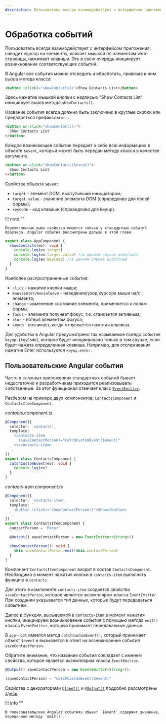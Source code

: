 ```yaml
---
description: Пользователь всегда взаимодействует с интерфейсом приложения - наводит курсор на элементы, кликает мышкой по элементам web-страницы, нажимает клавиши. Это в свою очередь инициирует возникновение соответствующих событий
---
```


# Обработка событий

Пользователь всегда взаимодействует с интерфейсом приложения: наводит курсор на элементы, кликает мышкой по элементам web-страницы, нажимает клавиши. Это в свою очередь инициирует возникновение соответствующих событий.

В Angular все события можно отследить и обработать, привязав к ним вызов метода класса.

```html
<button (click)="showContacts()">Show Contacts List</button>
```

Здесь нажатие мышкой кнопки с надписью "Show Contacts List" инициирует вызов метода `showContacts()`.

Название события всегда должно быть заключено в круглые скобки или предваряться префиксом `on-`.

```html
<button on-click="showContacts()">
  Show Contacts List
</button>
```

Каждое возникающее событие передает о себе всю информацию в объекте `$event`, который может быть передан методу класса в качестве аргумента.

```html
<button on-click="showContacts($event)">
  Show Contacts List
</button>
```

Свойства объекта `$event`:

- `target` - элемент DOM, выступивший инициатором;
- `target.value` - значение элемента DOM (справедливо для полей формы);
- `keyCode` - код клавиши (справедливо для keyup).

!!! note ""

    Перечисленные выше свойства имеются только у стандартных событий браузера. Angular события рассмотрены дальше в этой главе.

```ts
export class AppComponent {
  showContacts(ev): void {
    console.log(ev.target)
    console.log(ev.target.value) //в данном случае undefined
    console.log(ev.keyCode) //в данном случае undefined
  }
}
```

Наиболее распространенные события:

- `click` - нажатие кнопки мыши;
- `mouseenter/mouseleave` - наведение/уход курсора мыши на/с элемента;
- `change` - изменение состояние элемента, применяется к полям формы;
- `focus` - элемента получает фокус, т.е. становится активным;
- `blur` - потеря элементом фокуса;
- `keyup` - возникает, когда отпускается нажатая клавиша.

Для удобства в Angular предусмотрено так называемое псевдо событие `keyup.{keyCode}`, которое будет инициировано только в том случае, если будет нажата определенная клавиша. Например, для отслеживания нажатия Enter используется `keyup.enter`.

## Пользовательские Angular события

Часто в сложных приложениях стандартных событий бывает недостаточно и разработчикам приходится реализовывать собственные. За этот функционал отвечает класс [`EventEmitter`](https://angular.io/api/core/EventEmitter).

Разберем на примере двух компонентов: `ContactsComponent` и `ContactsItemComponent`.

_contacts.component.ts_

```ts
@Component({
  selector: 'contacts',
  template: `
    <contacts-item
      (saveContactPerson)="catchCustomEvent($event)"
    ></contacts-item>
  `,
})
export class ContactsComponent {
  catchCustomEvent(ev): void {
    console.log(ev)
  }
}
```

_contacts-item.component.ts_

```ts
@Component({
  selector: 'contacts-item',
  template: `
    <button (click)="showContactPerson()">Show</button>
  `,
})
export class ContactsItemComponent {
  contactPerson = 'Peter'

  @Output() saveContactPerson = new EventEmitter<String>()

  showContactPerson(): void {
    this.saveContactPerson.emit(this.contactPerson)
  }
}
```

Компонент `ContactsItemComponent` входит в состав `ContactsComponent`. Необходимо в момент нажатия кнопки в `contacts-item` выполнять функцию в `contacts`.

Для этого в компоненте `contacts-item` создается свойство `saveContactPerson`, которое является экземпляром класса `EventEmitter`. При создании указывается тип данных, которые будут передаваться событием.

Далее в функции, вызываемой в `contacts-item` в момент нажатия кнопки, инициируем возникновение события с помощью метода `emit()` класса `EventEmitter`, который принимает передаваемые данные.

В `app-root` имеется метод `catchCustomEvent()`, который принимает объект `$event` и вызывается в ответ на возникновение события `saveContactPerson`.

Обратите внимание, что название события совпадает с именем свойства, которое является экземпляром класса `EventEmitter`.

```ts
@Output() saveContactPerson = new EventEmitter<String>();

(saveContactPerson) = "catchCustomEvent($event)"
```

Свойства с декораторами [`@Input()`](https://angular.io/api/core/Input) и [`@Output()`](https://angular.io/api/core/Output) подробно рассмотрены [здесь](angular-components.md).

!!! info ""

    В пользовательских Angular событиях объект `$event` содержит значение, переданное методу `emit()`.
